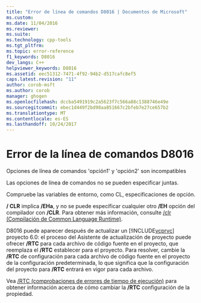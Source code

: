```yaml
---
title: "Error de línea de comandos D8016 | Documentos de Microsoft"
ms.custom: 
ms.date: 11/04/2016
ms.reviewer: 
ms.suite: 
ms.technology: cpp-tools
ms.tgt_pltfrm: 
ms.topic: error-reference
f1_keywords: D8016
dev_langs: C++
helpviewer_keywords: D8016
ms.assetid: eec51312-7471-4f92-94b2-d517cafc8ef5
caps.latest.revision: "11"
author: corob-msft
ms.author: corob
manager: ghogen
ms.openlocfilehash: dccba5491919c2a5623f7c566a88c1388746e49e
ms.sourcegitcommit: ebec1d449f2bd98aa851667c2bfeb7e27ce657b2
ms.translationtype: MT
ms.contentlocale: es-ES
ms.lasthandoff: 10/24/2017
---
```

# <a name="command-line-error-d8016"></a>Error de la línea de comandos D8016
Opciones de línea de comandos 'opción1' y 'opción2' son incompatibles  
  
 Las opciones de línea de comandos no se pueden especificar juntas.  
  
 Compruebe las variables de entorno, como CL, especificaciones de opción.  
  
 **/ CLR** implica **/EHa**, y no se puede especificar cualquier otro **/EH** opción del compilador con **/CLR**. Para obtener más información, consulte [/clr (Compilación de Common Language Runtime)](../../build/reference/clr-common-language-runtime-compilation.md).  
  
 D8016 puede aparecer después de actualizar un [!INCLUDE[vcprvc](../../build/includes/vcprvc_md.md)] proyecto 6.0: el proceso del Asistente de actualización de proyecto puede ofrecer **/RTC** para cada archivo de código fuente en el proyecto, que reemplaza el **/RTC** establecer para el proyecto.  Para resolver, cambie la **/RTC** de configuración para cada archivo de código fuente en el proyecto de la configuración predeterminada, lo que significa que la configuración del proyecto para **/RTC** entrará en vigor para cada archivo.  
  
 Vea [/RTC (comprobaciones de errores de tiempo de ejecución)](../../build/reference/rtc-run-time-error-checks.md) para obtener información acerca de cómo cambiar la **/RTC** configuración de la propiedad.